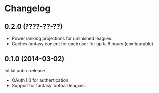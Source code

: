 # Changelog #

## 0.2.0 (????-??-??) ##

- Power ranking projections for unfinished leagues.
- Caches fantasy content for each user for up to 6 hours (configurable).

## 0.1.0 (2014-03-02) ##

Initial public release

- OAuth 1.0 for authentication.
- Support for fantasy football leagues.

